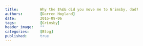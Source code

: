 ```yaml
---
title:          Why the $%£& did you move me to Grimsby, dad?
authors:        [Darren Hoyland]
date:           2016-09-06
tags:           [Grimsby]
header_image:   ""
categories:     [Blog]
published:      true
---
```



